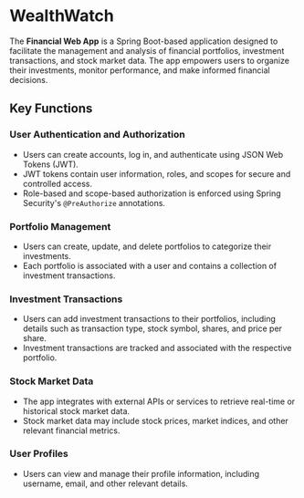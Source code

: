

# WealthWatch

The **Financial Web App** is a Spring Boot-based application designed to facilitate the management and analysis of financial portfolios, investment transactions, and stock market data. The app empowers users to organize their investments, monitor performance, and make informed financial decisions.

## Key Functions

### User Authentication and Authorization

- Users can create accounts, log in, and authenticate using JSON Web Tokens (JWT).
- JWT tokens contain user information, roles, and scopes for secure and controlled access.
- Role-based and scope-based authorization is enforced using Spring Security's `@PreAuthorize` annotations.

### Portfolio Management

- Users can create, update, and delete portfolios to categorize their investments.
- Each portfolio is associated with a user and contains a collection of investment transactions.

### Investment Transactions

- Users can add investment transactions to their portfolios, including details such as transaction type, stock symbol, shares, and price per share.
- Investment transactions are tracked and associated with the respective portfolio.

### Stock Market Data

- The app integrates with external APIs or services to retrieve real-time or historical stock market data.
- Stock market data may include stock prices, market indices, and other relevant financial metrics.

### User Profiles

- Users can view and manage their profile information, including username, email, and other relevant details.

